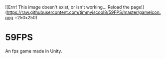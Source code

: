 ![Errr! This image doesn't exist, or isn't working... Reload the page!](https://raw.githubusercontent.com/timmyiscool8/59FPS/master/gameIcon.png =250x250)

# 59FPS
An fps game made in Unity. 

